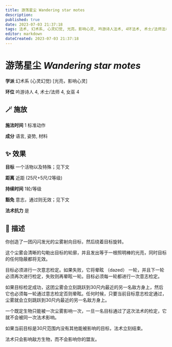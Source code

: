 ```yaml
---
title: 游荡星尘 Wandering star motes
description: 
published: true
date: 2023-07-03 21:37:18
tags: 法术, 幻术系, 心灵幻觉, 光亮，影响心灵, 吟游诗人法术, 4环法术, 术士/法师法术, 女巫法术
editor: markdown
dateCreated: 2023-07-03 21:37:18
---
```


# **游荡星尘** *Wandering star motes*

**学派** 幻术系 (心灵幻觉) \[光亮，影响心灵\] 

**环位** 吟游诗人 4, 术士/法师 4, 女巫 4

## 🪄 施放

**施法时间** 1 标准动作

**成分** 语言, 姿势, 材料

## ✨ 效果 

**目标** 一个活物以及特殊；见下文 

**距离** 近距 (25尺+5尺/2等级)  

**持续时间** 1轮/等级 

**豁免** 意志，通过则无效；见下文

**法术抗力** 是

## 📖 描述

你创造了一团闪闪发光的尘雾射向目标，然后绕着目标旋转。

这个尘雾会清晰的勾勒出目标的轮廓，并且发出等于一根照明棒的光亮，同时目标的任何隐蔽都将无效。

目标必须进行一次意志检定。如果失败，它将晕眩 （dazed） 一轮，并且下一轮必须再次进行检定，失败则再晕眩一轮。目标必须每一轮都进行一次意志检定。

如果目标检定成功，这团尘雾会立刻跳跃到30尺内最近的另一名敌方身上，然后它也必须每一轮通过意志检定否则晕眩。任何时候，只要当前目标意志检定通过，尘雾就会立刻跳跃到30尺内最近的另一名敌方身上。

一个既定生物只能被一次尘雾影响一次，一旦一名目标通过了这次法术的检定，它就不会被同一次法术影响。

如果当前目标是30尺范围内没有其他能被影响的目标，法术立刻结束。

法术只会影响敌方生物，而不会影响你的盟友。
    